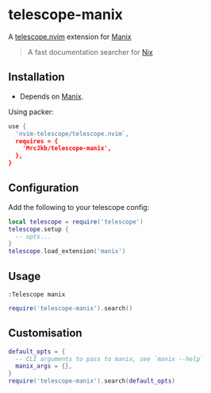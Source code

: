 # telescope-manix

A [telescope.nvim](https://github.com/nvim-telescope/telescope.nvim) extension for [Manix](https://github.com/mlvzk/manix)
> A fast documentation searcher for [Nix](https://nixos.wiki/wiki/Overview_of_the_Nix_Language)

## Installation

* Depends on [Manix](https://github.com/mlvzk/manix).

Using packer:

```lua
use {
  'nvim-telescope/telescope.nvim`,
  requires = {
    'MrcJkb/telescope-manix',
  },
}

```

## Configuration

Add the following to your telescope config:

```lua
local telescope = require('telescope')
telescope.setup {
  -- opts...
}
telescope.load_extension('manix')
```

## Usage

```vim
:Telescope manix
```

```lua
require('telescope-manix').search()
```

## Customisation

```lua
default_opts = {
  -- CLI arguments to pass to manix, see `manix --help`
  manix_args = {},
}
require('telescope-manix').search(default_opts)
```
